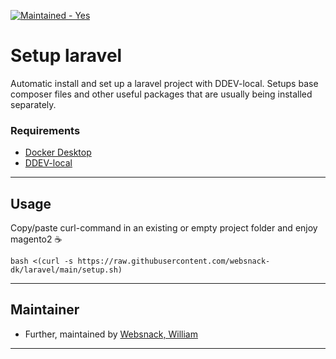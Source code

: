 <a href="https://github.com/websnack-dk/magento/graphs/commit-activity" target="_blank"><img src="https://img.shields.io/badge/Maintained-Yes-green" alt="Maintained - Yes" /></a>

# Setup laravel  

Automatic install and set up a laravel project with DDEV-local. 
Setups base composer files and other useful packages that are usually being installed separately.  

### Requirements

- [Docker Desktop](https://docs.docker.com/docker-for-mac/apple-m1/)
- [DDEV-local](https://ddev.readthedocs.io/en/stable/)

--- 

## Usage
Copy/paste curl-command in an existing or empty project folder and enjoy magento2 ☕
```bashpro shell script
bash <(curl -s https://raw.githubusercontent.com/websnack-dk/laravel/main/setup.sh)
```

--- 

## Maintainer

- Further, maintained by [Websnack, William](https://websnack.dk)

--- 
